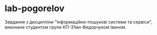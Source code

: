 # lab-pogorelov
Завдання з дисципліни "Інформаційно-пошукові системи та сервіси", виконане студентом групи КП-31мн Федорчуком Іваном.
